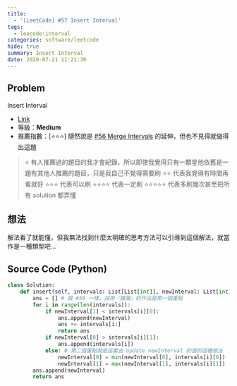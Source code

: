 ```yaml
---
title:
  - '[LeetCode] #57 Insert Interval'
tags:
  - leecode:interval
categories: software/leetcode
hide: true
summary: Insert Interval
date: 2020-07-21 11:21:30
---
```


## Problem

Insert Interval

* [Link](https://leetcode.com/problems/insert-interval/)
* 等級：**Medium**
* 推薦指數：[:star::star::star:] 隨然說是 [#56 Merge Intervals](https://leetcode.com/problems/merge-intervals/) 的延伸，但也不見得就做得出這題

> :star: 有人推薦過的題目的我才會紀錄，所以即使我覺得只有一顆星他依舊是一題有其他人推薦的題目，只是我自己不覺得需要刷
> :star::star: 代表我覺得有時間再看就好
> :star::star::star: 代表可以刷
> :star::star::star::star: 代表一定刷
> :star::star::star::star::star: 代表多刷幾次甚至把所有 solution 都弄懂

## 想法

解法看了就能懂，但我無法找到什麼太明確的思考方法可以引導到這個解法，就當作是一種類型吧...

## Source Code (Python)

``` python
class Solution:
    def insert(self, intervals: List[List[int]], newInterval: List[int]) -> List[List[int]]:
        ans = [] # 跟 #56 一樣，採用『擴展』的作法是第一個重點
        for i in range(len(intervals)):
            if newInterval[1] < intervals[i][0]:
                ans.append(newInterval)
                ans += intervals[i:]
                return ans
            if newInterval[0] > intervals[i][1]:
                ans.append(intervals[i])
            else: # 第二個重點就是這裏去 update newInterval 的值的這種做法
                newInterval[0] = min(newInterval[0], intervals[i][0])
                newInterval[1] = max(newInterval[1], intervals[i][1])
        ans.append(newInterval)
        return ans
```

